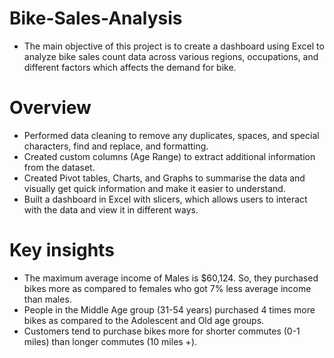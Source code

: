 # Bike-Sales-Analysis
- The main objective of this project is to create a dashboard using Excel to analyze bike sales count data across various regions, occupations, and different factors which affects the demand for bike.
# Overview
- Performed data cleaning to remove any duplicates, spaces, and special characters, find and replace, and formatting.
- Created custom columns (Age Range) to extract additional information from the dataset.
- Created Pivot tables, Charts, and Graphs to summarise the data and visually get quick information and make it easier to understand.
- Built a dashboard in Excel with slicers, which allows users to interact with the data and view it in different ways.
# Key insights
- The maximum average income of Males is $60,124. So, they purchased bikes more as compared to females who got 7% less average income than males.
- People in the Middle Age group (31-54 years) purchased 4 times more bikes as compared to the Adolescent and Old age groups.
- Customers tend to purchase bikes more for shorter commutes (0-1 miles) than longer commutes (10 miles +).
